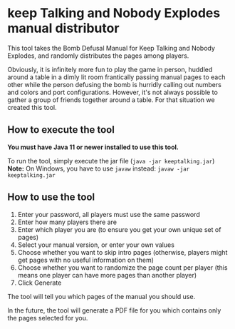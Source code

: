 # keep Talking and Nobody Explodes manual distributor

This tool takes the Bomb Defusal Manual for Keep Talking and Nobody Explodes, and randomly distributes the pages among players.

Obviously, it is infinitely more fun to play the game in person, huddled around a table in a dimly lit room frantically passing manual pages to each other while the person defusing the bomb is hurridly calling out numbers and colors and port configurations. 
However, it's not always possible to gather a group of friends together around a table. 
For that situation we created this tool.

## How to execute the tool

**You must have Java 11 or newer installed to use this tool.**

To run the tool, simply execute the jar file (`java -jar keeptalking.jar`)  
**Note:** On Windows, you have to use `javaw` instead: `javaw -jar keeptalking.jar`

## How to use the tool

1. Enter your password, all players must use the same password
2. Enter how many players there are
3. Enter which player you are (to ensure you get your own unique set of pages)
4. Select your manual version, or enter your own values
5. Choose whether you want to skip intro pages (otherwise, players might get pages with no useful information on them)
6. Choose whether you want to randomize the page count per player (this means one player can have more pages than another player)
7. Click Generate

The tool will tell you which pages of the manual you should use.

In the future, the tool will generate a PDF file for you which contains only the pages selected for you.